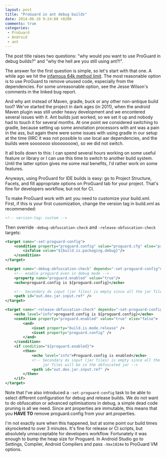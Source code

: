 ```yaml
---
layout: post
title: "ProGuard in ant debug builds"
date: 2014-06-10 9:24:00 +0200
comments: true
categories:
 - ProGuard
 - Android
 - ant
---
```


The post title raises two questions: "why would you want to use ProGuard in debug builds?" and "why the hell are you still using ant?!".

The answer for the first question is simple, so let's start with that one. A while ago we hit the [infamous 64k method limit](https://code.google.com/p/android/issues/detail?id=20814). The most reasonable option is to use ProGuard to remove unused code, especially from the dependencies. For some unreasonable option, see the Jesse Wilson's comments in the linked bug report.

And why ant instead of Maven, gradle, buck or any other non-antique build tool? We've started the project in dark ages (in 2011), when the android Maven plugin was still under heavy development and we encontered several issues with it. Ant builds just worked, so we set it up and nobody had to touch it for several months. At one point we considered switching to gradle, because setting up some annotation processors with ant was a pain in the ass, but again there were some issues with using gradle in our setup at the time (IIRC it was not possible to use local aar dependencies, and the builds were sooooooo slooooooow), so we did not switch.

It all boils down to this: I can spend several hours working on some useful feature or library or I can use this time to switch to another build system. Until the latter option gives me some real benefits, I'd rather work on some features.

Anyways, using ProGuard for IDE builds is easy: go to Project Structure, Facets, and fill appropriate options on ProGuard tab for your project. That's fine for developers workflow, but not for CI.

To make ProGuard work with ant you need to customize your build.xml. First, if this is your first cusomization, change the version tag in build.xml as recommended:

``` xml
<!-- version-tag: custom -->
```

Then override `-debug-obfuscation-check` and `-release-obfuscation-check` targets:

``` xml
<target name="-set-proguard-config">
    <condition property="proguard.config" value="proguard.cfg" else="proguard_debug.cfg">
        <isfalse value="${build.is.packaging.debug}"/>
    </condition>
</target>

<target name="-debug-obfuscation-check" depends="-set-proguard-config">
    <!-- enable proguard even in debug mode -->
    <property name="proguard.enabled" value="true"/>
    <echo>proguard.config is ${proguard.config}</echo>

    <!-- Secondary dx input (jar files) is empty since all the jar files will be in the obfuscated jar -->
    <path id="out.dex.jar.input.ref" />
</target>

<target name="-release-obfuscation-check" depends="-set-proguard-config">
    <echo level="info">proguard.config is ${proguard.config}</echo>
    <condition property="proguard.enabled" value="true" else="false">
        <and>
            <isset property="build.is.mode.release" />
            <isset property="proguard.config" />
        </and>
    </condition>
    <if condition="${proguard.enabled}">
        <then>
            <echo level="info">Proguard.config is enabled</echo>
            <!-- Secondary dx input (jar files) is empty since all the
                 jar files will be in the obfuscated jar -->
            <path id="out.dex.jar.input.ref" />
        </then>
    </if>
</target>
```

Note that I've also introduced a `-set-proguard-config` task to be able to select different configuration for debug and release builds. We do not want to do obfuscation or advanced optimisations in debug, a simple dead code pruning is all we need. Since ant properties are immutable, this means that you **HAVE TO** remove proguard.config from your ant.properties.

I'm not exactly sure when this happened, but at some point our build times skyrocketed to over 3 minutes. It's fine for release or CI scripts, but absolutely unnacceptable for developers workflow. Fortunately it was enough to bump the heap size for Proguard. In Android Studio go to Settings, Compiler, Android Compilers and pass `-Xmx1024m` to ProGuard VM options.
